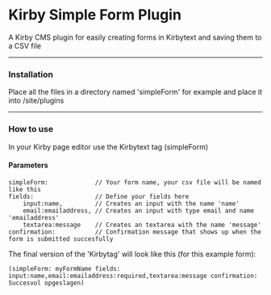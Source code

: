 # Kirby Simple Form Plugin
A Kirby CMS plugin for easily creating forms in Kirbytext and saving them to a CSV file

---

### Installation
Place all the files in a directory named 'simpleForm' for example and place it into /site/plugins

---

### How to use
In your Kirby page editor use the Kirbytext tag (simpleForm)

#### Parameters
```
simpleForm: 			// Your form name, your csv file will be named like this
fields: 				// Define your fields here
	input:name,			// Creates an input with the name 'name'
	email:emailaddress,	// Creates an input with type email and name 'emailaddress'
	textarea:message	// Creates an textarea with the name 'message'
confirmation: 			// Confirmation message that shows up when the form is submitted succesfully
```

The final version of the 'Kirbytag' will look like this (for this example form):
```
(simpleForm: myFormName fields: input:name,email:emailaddress:required,textarea:message confirmation: Succesvol opgeslagen)
```

